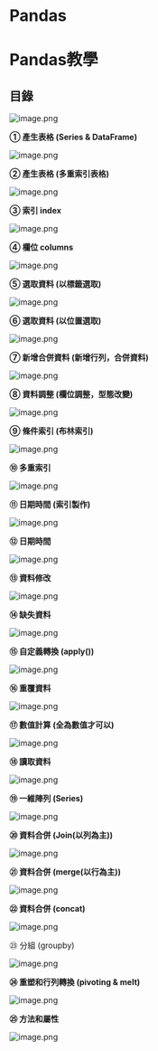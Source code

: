 # Pandas

# **Pandas教學**

## **目錄**

![image.png](image.png)

**① 產生表格 (Series & DataFrame)**

![image.png](image%201.png)

**② 產生表格 (多重索引表格)**

![image.png](image%202.png)

**③ 索引 index**

![image.png](image%203.png)

**④ 欄位 columns**

![image.png](image%204.png)

**⑤ 選取資料 (以標籤選取)**

![image.png](image%205.png)

**⑥ 選取資料 (以位置選取)**

![image.png](image%206.png)

**⑦ 新增合併資料 (新增行列，合併資料)**

![image.png](image%207.png)

**⑧ 資料調整 (欄位調整，型態改變)**

![image.png](image%208.png)

**⑨ 條件索引 (布林索引)**

![image.png](image%209.png)

**⑩ 多重索引**

![image.png](image%2010.png)

**⑪ 日期時間 (索引製作)**

![image.png](image%2011.png)

**⑫ 日期時間**

![image.png](image%2012.png)

**⑬ 資料修改**

![image.png](image%2013.png)

**⑭ 缺失資料**

![image.png](image%2014.png)

**⑮ 自定義轉換 (apply())**

![image.png](image%2015.png)

**⑯ 重覆資料**

![image.png](image%2016.png)

**⑰ 數值計算 (全為數值才可以)**

![image.png](image%2017.png)

**⑱ 讀取資料**

![image.png](image%2018.png)

**⑲ 一維陣列 (Series)**

![image.png](image%2019.png)

**⑳ 資料合併 (Join(以列為主))**

![image.png](image%2020.png)

**㉑ 資料合併 (merge(以行為主))**

![image.png](image%2021.png)

**㉒ 資料合併 (concat)**

![image.png](image%2022.png)

㉓ 分組 (groupby)

![image.png](image%2023.png)

**㉔ 重塑和行列轉換 (pivoting & melt)**

![image.png](image%2024.png)

**㉕ 方法和屬性**

![image.png](image%2025.png)